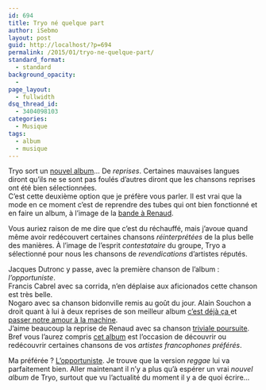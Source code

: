 ```yaml
---
id: 694
title: Tryo né quelque part
author: iSebmo
layout: post
guid: http://localhost/?p=694
permalink: /2015/01/tryo-ne-quelque-part/
standard_format:
  - standard
background_opacity:
  - 
page_layout:
  - fullwidth
dsq_thread_id:
  - 3404098103
categories:
  - Musique
tags:
  - album
  - musique
---
```

Tryo sort un [nouvel album][1]… De *reprises*. Certaines mauvaises langues diront qu’ils ne se sont pas foulés d’autres diront que les chansons reprises ont été bien sélectionnées.  
C’est cette deuxième option que je préfère vous parler. Il est vrai que la mode en ce moment c’est de reprendre des tubes qui ont bien fonctionné et en faire un album, à l’image de la [bande à Renaud][2].

Vous auriez raison de me dire que c’est du réchauffé, mais j’avoue quand même avoir redécouvert certaines chansons *réinterprétées* de la plus belle des manières. À l’image de l’esprit *contestataire* du groupe, Tryo a sélectionné pour nous les chansons de *revendications* d’artistes réputés.

Jacques Dutronc y passe, avec la première chanson de l’album : *l’opportuniste*.  
Francis Cabrel avec sa corrida, n’en déplaise aux aficionados cette chanson est très belle.  
Nogaro avec sa chanson bidonville remis au goût du jour. Alain Souchon a droit quant à lui à deux reprises de son meilleur album [c’est déjà ça ][3]et [passer notre amour à la machine][3].  
J’aime beaucoup la reprise de Renaud avec sa chanson [triviale poursuite][4].  
Bref vous l’aurez compris [cet album][1] est l’occasion de découvrir ou redécouvrir certaines chansons de vos *artistes francophones préférés*.



Ma préférée ? [L’opportuniste][5]. Je trouve que la version *reggae* lui va parfaitement bien. Aller maintenant il n’y a plus qu’à espérer un vrai *nouvel album* de Tryo, surtout que vu l’actualité du moment il y a de quoi écrire…

 [1]: http://www.amazon.fr/N%C3%A9-quelque-part-Tryo/dp/B00OI9X0BK/ref=sr_1_1?ie=UTF8&qid=1420787468&sr=8-1&keywords=tryo&tag=tfadafr-21
 [2]: http://www.amazon.fr/Bande-Renaud-Boitier-Cristal/dp/B00K1GESDI/ref=sr_1_1?ie=UTF8&qid=1420787554&sr=8-1&keywords=bande+%C3%A0+Renaud&tag=tfadafr-21
 [3]: http://www.amazon.fr/Cest-d%C3%A9j%C3%A0-%C3%A7a-Alain-Souchon/dp/B000007WIQ/ref=sr_1_1?ie=UTF8&qid=1420787584&sr=8-1&keywords=c%27est+d%C3%A9j%C3%A0+%C3%A7a&tag=tfadafr-21
 [4]: http://www.amazon.fr/Triviale-poursuite/dp/B0025A5JCM/ref=sr_1_2?ie=UTF8&qid=1420787620&sr=8-2&keywords=trivial+poursuite+renaud&tag=tfadafr-21
 [5]: http://www.amazon.fr/Lopportuniste/dp/B00P3VCAR2/ref=sr_1_1?ie=UTF8&qid=1420787647&sr=8-1&keywords=L%27opportuniste+tryo&tag=tfadafr-21